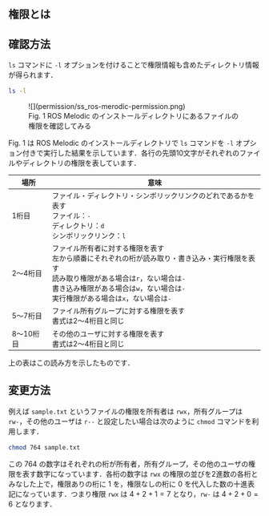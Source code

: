 ## 権限とは

## 確認方法

`ls` コマンドに `-l` オプションを付けることで権限情報も含めたディレクトリ情報が得られます．

``` bash
ls -l
```

<figure markdown>
  ![](permission/ss_ros-merodic-permission.png)
  <figcaption>Fig. 1 ROS Melodic のインストールディレクトリにあるファイルの権限を確認してみる</figcaption>
</figure>

Fig. 1 は ROS Melodic のインストールディレクトリで `ls` コマンドを `-l` オプション付きで実行した結果を示しています．各行の先頭10文字がそれぞれのファイルやディレクトリの権限を表しています．

| 場所 | 意味 |
| --- | --- |
| 1桁目 | ファイル・ディレクトリ・シンボリックリンクのどれであるかを表す<br>ファイル：`-`<br>ディレクトリ：`d`<br>シンボリックリンク：`l` |
| 2～4桁目 | ファイル所有者に対する権限を表す<br>左から順番にそれぞれの桁が読み取り・書き込み・実行権限を表す<br>読み取り権限がある場合は`r`，ない場合は`-`<br>書き込み権限がある場合は`w`，ない場合は`-`<br>実行権限がある場合は`x`，ない場合は`-` |
| 5～7桁目 | ファイル所有グループに対する権限を表す<br>書式は2～4桁目と同じ |
| 8～10桁目 | その他のユーザに対する権限を表す<br>書式は2～4桁目と同じ |

上の表はこの読み方を示したものです．

## 変更方法

例えば `sample.txt` というファイルの権限を所有者は `rwx`，所有グループは `rw-`，その他のユーザは `r--` と設定したい場合は次のように `chmod` コマンドを利用します．

``` bash
chmod 764 sample.txt
```

この 764 の数字はそれぞれの桁が所有者，所有グループ，その他のユーザの権限を表す数字になっています．各桁の数字は `rwx` の権限の並びを2進数の各桁とみなした上で，権限ありの桁に 1 を，権限なしの桁に 0 を代入した数の十進表記になっています．つまり権限 `rwx` は $4+2+1=7$ となり，`rw-` は $4+2+0=6$ となります．